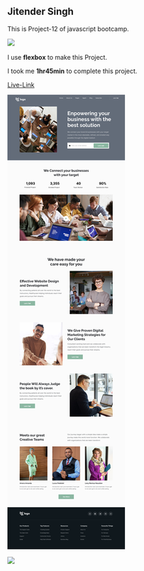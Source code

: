 ## Jitender Singh


This is Project-12 of javascript bootcamp.


![](https://img.shields.io/badge/Technologies--used-Html%20Css-red)


I use **flexbox** to make this Project.

I took me **1hr45min** to complete this project.

[Live-Link](https://best-business-solution.netlify.app/)

![](./Website-Developeing-Company-main/images/12.png)

![](https://img.shields.io/badge/Hitesh%20choudhary-Learn%20code%20online-yellowgreen)